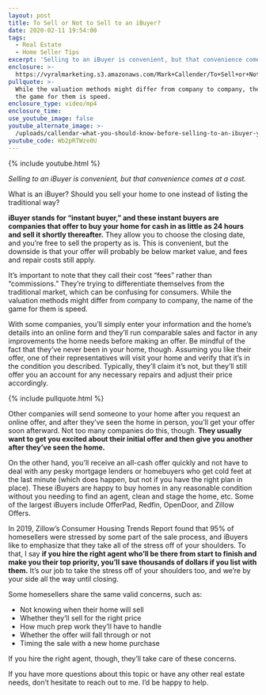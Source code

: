 ```yaml
---
layout: post
title: To Sell or Not to Sell to an iBuyer?
date: 2020-02-11 19:54:00
tags:
  - Real Estate
  - Home Seller Tips
excerpt: 'Selling to an iBuyer is convenient, but that convenience comes at a cost.'
enclosure: >-
  https://vyralmarketing.s3.amazonaws.com/Mark+Callender/To+Sell+or+Not+to+Sell+to+an+iBuyer.mp4
pullquote: >-
  While the valuation methods might differ from company to company, the name of
  the game for them is speed.
enclosure_type: video/mp4
enclosure_time:
use_youtube_image: false
youtube_alternate_image: >-
  /uploads/callendar-what-you-should-know-before-selling-to-an-ibuyer-youtube.jpg
youtube_code: Wb2pRTWze0U
---
```


{% include youtube.html %}

*Selling to an iBuyer is convenient, but that convenience comes at a cost.*

What is an iBuyer? Should you sell your home to one instead of listing the traditional way?

**iBuyer stands for “instant buyer,” and these instant buyers are companies that offer to buy your home for cash in as little as 24 hours and sell it shortly thereafter.** They allow you to choose the closing date, and you’re free to sell the property as is. This is convenient, but the downside is that your offer will probably be below market value, and fees and repair costs still apply.&nbsp;

It’s important to note that they call their cost “fees” rather than “commissions.” They’re trying to differentiate themselves from the traditional market, which can be confusing for consumers. While the valuation methods might differ from company to company, the name of the game for them is speed.

With some companies, you’ll simply enter your information and the home’s details into an online form and they’ll run comparable sales and factor in any improvements the home needs before making an offer. Be mindful of the fact that they’ve never been in your home, though. Assuming you like their offer, one of their representatives will visit your home and verify that it’s in the condition you described. Typically, they’ll claim it’s not, but they’ll still offer you an account for any necessary repairs and adjust their price accordingly.&nbsp;

{% include pullquote.html %}

Other companies will send someone to your home after you request an online offer, and after they’ve seen the home in person, you’ll get your offer soon afterward. Not too many companies do this, though. **They usually want to get you excited about their initial offer and then give you another after they’ve seen the home.&nbsp;**

On the other hand, you'll receive an all-cash offer quickly and not have to deal with any pesky mortgage lenders or homebuyers who get cold feet at the last minute (which does happen, but not if you have the right plan in place). These iBuyers are happy to buy homes in any reasonable condition without you needing to find an agent, clean and stage the home, etc. Some of the largest iBuyers include OfferPad, Redfin, OpenDoor, and Zillow Offers.&nbsp;

In 2019, Zillow’s Consumer Housing Trends Report found that 95% of homesellers were stressed by some part of the sale process, and iBuyers like to emphasize that they take all of the stress off of your shoulders. To that, I say **if you hire the right agent who’ll be there from start to finish and make you their top priority, you’ll save thousands of dollars if you list with them.** It’s our job to take the stress off of your shoulders too, and we’re by your side all the way until closing.&nbsp;

Some homesellers share the same valid concerns, such as:

* Not knowing when their home will sell
* Whether they’ll sell for the right price
* How much prep work they’ll have to handle
* Whether the offer will fall through or not
* Timing the sale with a new home purchase

If you hire the right agent, though, they’ll take care of these concerns.&nbsp;

If you have more questions about this topic or have any other real estate needs, don’t hesitate to reach out to me. I’d be happy to help.
